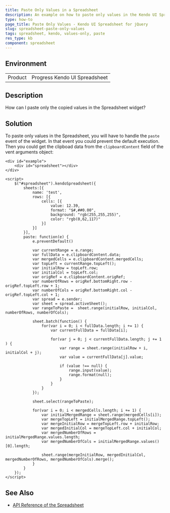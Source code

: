 ```yaml
---
title: Paste Only Values in a Spreadsheet
description: An example on how to paste only values in the Kendo UI Spreadsheet.
type: how-to
page_title: Paste Only Values - Kendo UI Spreadsheet for jQuery
slug: spreadsheet-paste-only-values
tags: spreadsheet, kendo, values-only, paste
res_type: kb
component: spreadsheet
---
```


## Environment

<table>
 <tr>
  <td>Product</td>
  <td>Progress Kendo UI Spreadsheet</td>
 </tr>
</table>


## Description

How can I paste only the copied values in the Spreadsheet widget?

## Solution

To paste only values in the Spreadsheet, you will have to handle the `paste` event of the widget. In that event you could prevent the default execution. Then you could get the clipboad data from the `clipboardContent` field of the vent arguments object:

```dojo
<div id="example">
    <div id="spreadsheet"></div>
</div>

<script>
    $("#spreadsheet").kendoSpreadsheet({
        sheets:[{
            name: 'test',
            rows: [{
                cells: [{
                    value: 12.39,
                    format: "$#,##0.00",
                    background: "rgb(255,255,255)",
                    color: "rgb(0,62,117)"
                }]
            }]
        }],
        paste: function(e) {
            e.preventDefault()

            var currentRange = e.range;
            var fullData = e.clipboardContent.data;
            var mergedCells = e.clipboardContent.mergedCells;
            var topLeft = currentRange.topLeft();
            var initialRow = topLeft.row;
            var initialCol = topLeft.col;
            var origRef = e.clipboardContent.origRef;
            var numberOfRows = origRef.bottomRight.row - origRef.topLeft.row + 1;
            var numberOfCols = origRef.bottomRight.col - origRef.topLeft.col + 1;
            var spread = e.sender;
            var sheet = spread.activeSheet();
            var rangeToPaste =  sheet.range(initialRow, initialCol, numberOfRows, numberOfCols);

            sheet.batch(function() {
                for(var i = 0; i < fullData.length; i += 1) {
                    var currentFullData = fullData[i];

                    for(var j = 0; j < currentFullData.length; j += 1 ) {
                        var range = sheet.range(initialRow + i, initialCol + j);
                        var value = currentFullData[j].value;

                        if (value !== null) {
                            range.input(value);
                            range.format(null);
                        }
                    }
                }
            });

            sheet.select(rangeToPaste);

            for(var i = 0; i < mergedCells.length; i += 1) {
                var initialMergedRange = sheet.range(mergedCells[i]);
                var mergeTopLeft = initialMergedRange.topLeft();
                var mergeInitialRow = mergeTopLeft.row + initialRow;
                var mergedInitialCol = mergeTopLeft.col + initialCol;
                var mergedNumberOfRows = initialMergedRange.values.length;
                var mergedNumberOfCols = initialMergedRange.values()[0].length;

                sheet.range(mergeInitialRow, mergedInitialCol, mergedNumberOfRows, mergedNumberOfCols).merge();
            }
        }
    });
</script>
```

## See Also

* [API Reference of the Spreadsheet](https://docs.telerik.com/kendo-ui/api/javascript/ui/spreadsheet)
